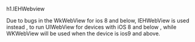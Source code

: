 h1.IEHWebview 

Due to bugs in the WkWebView for ios 8 and below, IEHWebView is used instead , to run UIWebView for devices with iOS 8 and below , 
while WKWebView will be used when the device is ios9 and above.

